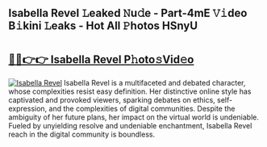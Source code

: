 ## Isabella Revel 𝙻eaked 𝙽u𝚍e - Part-4mE 𝚅𝚒deo B𝚒kini 𝙻eaks - Hot All 𝙿hotos HSnyU

# <h2><a href="http://ld1h7hz.urlbe.top/?page=Isabella+Revel">🔗🔗👉👉 Isabella Revel P𝚑oto𝚜Vid𝚎o</a></h2>

[![Isabella Revel](https://i.imgur.com/eBuTRDB.gif)](http://ld1h7hz.urlbe.top/?page=Isabella+Revel)
Isabella Revel is a multifaceted and debated character, whose complexities resist easy definition. Her distinctive online style has captivated and provoked viewers, sparking debates on ethics, self-expression, and the complexities of digital communities. Despite the ambiguity of her future plans, her impact on the virtual world is undeniable. Fueled by unyielding resolve and undeniable enchantment, Isabella Revel reach in the digital community is boundless.
